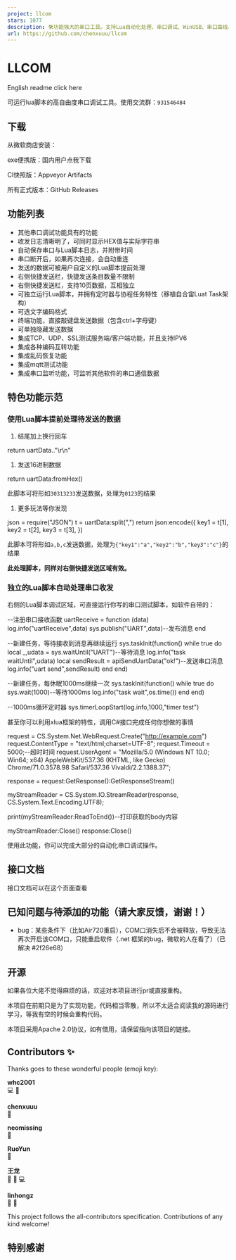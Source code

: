 ```yaml
---
project: llcom
stars: 1077
description: 🛠功能强大的串口工具。支持Lua自动化处理、串口调试、WinUSB、串口曲线、TCP测试、MQTT测试、编码转换、乱码恢复等功能
url: https://github.com/chenxuuu/llcom
---
```


LLCOM
=====

English readme click here

可运行lua脚本的高自由度串口调试工具。使用交流群：`931546484`

下载
--

从微软商店安装：

exe便携版：国内用户点我下载

CI快照版：Appveyor Artifacts

所有正式版本：GitHub Releases

功能列表
----

-   其他串口调试功能具有的功能
-   收发日志清晰明了，可同时显示HEX值与实际字符串
-   自动保存串口与Lua脚本日志，并附带时间
-   串口断开后，如果再次连接，会自动重连
-   发送的数据可被用户自定义的Lua脚本提前处理
-   右侧快捷发送栏，快捷发送条目数量不限制
-   右侧快捷发送栏，支持10页数据，互相独立
-   可独立运行Lua脚本，并拥有定时器与协程任务特性（移植自合宙Luat Task架构）
-   可选文字编码格式
-   终端功能，直接敲键盘发送数据（包含ctrl+字母键）
-   可单独隐藏发送数据
-   集成TCP、UDP、SSL测试服务端/客户端功能，并且支持IPV6
-   集成各种编码互转功能
-   集成乱码恢复功能
-   集成mqtt测试功能
-   集成串口监听功能，可监听其他软件的串口通信数据

特色功能示范
------

### 使用Lua脚本提前处理待发送的数据

1.  结尾加上换行回车

return uartData.."\\r\\n"

1.  发送16进制数据

return uartData:fromHex()

此脚本可将形如`30313233`发送数据，处理为`0123`的结果

1.  更多玩法等你发现

json \= require("JSON")
t \= uartData:split(",")
return json:encode({
    key1 \= t\[1\],
    key2 \= t\[2\],
    key3 \= t\[3\],
})

此脚本可将形如`a,b,c`发送数据，处理为`{"key1":"a","key2":"b","key3":"c"}`的结果

**此处理脚本，同样对右侧快捷发送区域有效。**

### 独立的Lua脚本自动处理串口收发

右侧的Lua脚本调试区域，可直接运行你写的串口测试脚本，如软件自带的：

\--注册串口接收函数
uartReceive \= function (data)
    log.info("uartReceive",data)
    sys.publish("UART",data)\--发布消息
end

\--新建任务，等待接收到消息再继续运行
sys.taskInit(function()
    while true do
        local \_,udata \= sys.waitUntil("UART")\--等待消息
        log.info("task waitUntil",udata)
        local sendResult \= apiSendUartData("ok!")\--发送串口消息
        log.info("uart send",sendResult)
    end
end)

\--新建任务，每休眠1000ms继续一次
sys.taskInit(function()
    while true do
        sys.wait(1000)\--等待1000ms
        log.info("task wait",os.time())
    end
end)

\--1000ms循环定时器
sys.timerLoopStart(log.info,1000,"timer test")

甚至你可以利用xlua框架的特性，调用C#接口完成任何你想做的事情

request \= CS.System.Net.WebRequest.Create("http://example.com")
request.ContentType \= "text/html;charset=UTF-8";
request.Timeout \= 5000;\--超时时间
request.UserAgent \= "Mozilla/5.0 (Windows NT 10.0; Win64; x64) AppleWebKit/537.36 (KHTML, like Gecko) Chrome/71.0.3578.98 Safari/537.36 Vivaldi/2.2.1388.37";

response \= request:GetResponse():GetResponseStream()

myStreamReader \= CS.System.IO.StreamReader(response, CS.System.Text.Encoding.UTF8);

print(myStreamReader:ReadToEnd())\--打印获取的body内容

myStreamReader:Close()
response:Close()

使用此功能，你可以完成大部分的自动化串口调试操作。

接口文档
----

接口文档可以在这个页面查看

已知问题与待添加的功能（请大家反馈，谢谢！）
----------------------

-   bug：某些条件下（比如Air720重启），COM口消失后不会被释放，导致无法再次开启该COM口，只能重启软件（.net 框架的bug，微软的人在看了）（已解决 #2f26e68）

开源
--

如果各位大佬不觉得麻烦的话，欢迎对本项目进行pr或直接重构。

本项目在前期只是为了实现功能，代码相当零散，所以不太适合阅读我的源码进行学习，等我有空的时候会重构代码。

本项目采用Apache 2.0协议，如有借用，请保留指向该项目的链接。

Contributors ✨
--------------

Thanks goes to these wonderful people (emoji key):

  
**whc2001**  
💻 🐛

  
**chenxuuu**  
📆

  
**neomissing**  
🤔

  
**RuoYun**  
🐛

  
**王龙**  
🤔 🐛 💻

  
**linhongz**  
🤔 🐛

This project follows the all-contributors specification. Contributions of any kind welcome!

特别感谢
----
